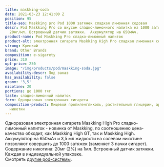 ```yaml
---
title: maskking-soda
date: 2021-03-23 12:41:00 Z
position: 95
title-seo: Maskking pro Pod 1000 затяжек сладкая лимонная содовая
descr: Pod Maskking Pro со вкусом сладко-лимонного напитка на 1000 затяжек. Крепость
  20мг/мл. Встроенный датчик затяжки.  Аккумулятор на 650мАч.
product-name: Pod Maskking Pro сладко-лимонный напиток
product-alt: электронная сигарета Maskking High Pro сладкая лимонная содовая
strong: Крепкий
brand: Other Brands
composition: e-sigarety
price: 310
opt-price: 250
image: "/img/products/pod/maskking-soda.jpg"
availability-descr: Под заказ
has_availability: false
gramm: '3,5'
nicotine: 20
portions: до 1000 тяг
taste: сладко-лимонный напиток
form: Одноразовая электронная сигарета
composition-product: Пищевой пропиленгликоль, растительный глицерин, ароматизатор,
  никотин
---
```


Одноразовая электронная сигарета Maskking High Pro сладко-лимонный напиток - новинка от Maskking, по соотношению цена-качество обходит, как Maskking High GT, так и Maskking High. Аккумулятор на 650мАч и 3,5 мл жидкости на солевом никотине позволяют совершить до 1000 затяжек (заменяет 3 пачки сигарет). Содержание никотина: 20мг (2%) на 1мл. Встроенный датчик затяжки. Каждая в индивидуальной упаковке.<br>
Смотреть [другие pod-системы](/elektronnye-sigarety).
